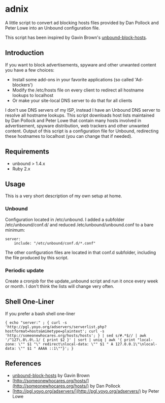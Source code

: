 # adnix

A little script to convert ad blocking hosts files provided by Dan Pollock
and Peter Lowe into an Unbound configuration file.

This script has been inspired by Gavin Brown's
[unbound-block-hosts](https://github.com/jodrell/unbound-block-hosts).


## Introduction

If you want to block advertisements, spyware and other unwanted content you
have a few choices:

* Install some add-ons in your favorite applications (so called 'Ad-blockers')
* Modify the /etc/hosts file on every client to redirect all hostname lookups
  to localhost
* Or make your site-local DNS server to do that for all clients

I don't use DNS servers of my ISP, instead I have an Unbound DNS server to
resolve all hostname lookups. This script downloads host lists maintained by
Dan Pollock and Peter Lowe that contain many hosts involved in advertisement,
spyware distribution, web trackers and other unwanted content. Output of this
script is a configuration file for Unbound, redirecting these hostnames to
localhost (you can change that if needed).


## Requirements

* unbound > 1.4.x
* Ruby 2.x


## Usage

This is a very short description of my own setup at home.

### Unbound

Configuration located in /etc/unbound. I added a subfolder /etc/unbound/conf.d/
and reduced /etc/unbound/unbound.conf to a bare minimum:

    server:
        include: "/etc/unbound/conf.d/*.conf"

The other configuration files are located in that conf.d subfolder, including
the file produced by this script.

### Periodic update

Create a cronjob for the update_unbound script and run it once every week or
month. I don't think the lists will change very often.

## Shell One-Liner

If you prefer a bash shell one-liner

    { echo "server:" ; { curl -s 'http://pgl.yoyo.org/adservers/serverlist.php?hostformat=hosts&mimetype=plaintext'; curl -s 'http://someonewhocares.org/hosts/hosts'; } | sed s/#.*$// | awk '/^127\.0\.0\.1/ { print $2 }' | sort | uniq | awk '{ print "local-zone: \"" $1 "\" redirect\nlocal-data: \"" $1 " A 127.0.0.1\"\nlocal-data: \"" $1 " AAAA ::1\""}'; }


## References

* [unbound-block-hosts](https://github.com/jodrell/unbound-block-hosts) by Gavin Brown
* [http://someonewhocares.org/hosts/](http://someonewhocares.org/hosts/) by Dan Pollock
* [http://pgl.yoyo.org/adservers/](http://pgl.yoyo.org/adservers/) by Peter Lowe
